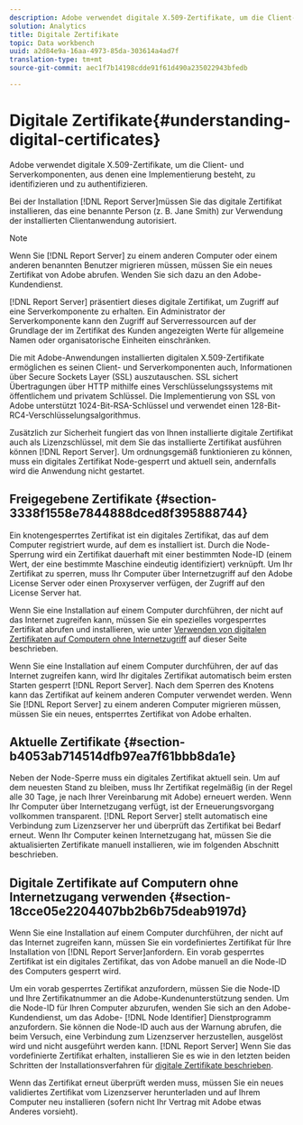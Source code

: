 ```yaml
---
description: Adobe verwendet digitale X.509-Zertifikate, um die Client- und Serverkomponenten, aus denen eine Implementierung besteht, zu identifizieren und zu authentifizieren.
solution: Analytics
title: Digitale Zertifikate
topic: Data workbench
uuid: a2d84e9a-16aa-4973-85da-303614a4ad7f
translation-type: tm+mt
source-git-commit: aec1f7b14198cdde91f61d490a235022943bfedb

---
```



# Digitale Zertifikate{#understanding-digital-certificates}

Adobe verwendet digitale X.509-Zertifikate, um die Client- und Serverkomponenten, aus denen eine Implementierung besteht, zu identifizieren und zu authentifizieren.

Bei der Installation [!DNL Report Server]müssen Sie das digitale Zertifikat installieren, das eine benannte Person (z. B. Jane Smith) zur Verwendung der installierten Clientanwendung autorisiert.

>[!NOTE]
>
>Wenn Sie [!DNL Report Server] zu einem anderen Computer oder einem anderen benannten Benutzer migrieren müssen, müssen Sie ein neues Zertifikat von Adobe abrufen. Wenden Sie sich dazu an den Adobe-Kundendienst.

[!DNL Report Server] präsentiert dieses digitale Zertifikat, um Zugriff auf eine Serverkomponente zu erhalten. Ein Administrator der Serverkomponente kann den Zugriff auf Serverressourcen auf der Grundlage der im Zertifikat des Kunden angezeigten Werte für allgemeine Namen oder organisatorische Einheiten einschränken.

Die mit Adobe-Anwendungen installierten digitalen X.509-Zertifikate ermöglichen es seinen Client- und Serverkomponenten auch, Informationen über Secure Sockets Layer (SSL) auszutauschen. SSL sichert Übertragungen über HTTP mithilfe eines Verschlüsselungssystems mit öffentlichem und privatem Schlüssel. Die Implementierung von SSL von Adobe unterstützt 1024-Bit-RSA-Schlüssel und verwendet einen 128-Bit-RC4-Verschlüsselungsalgorithmus.

Zusätzlich zur Sicherheit fungiert das von Ihnen installierte digitale Zertifikat auch als Lizenzschlüssel, mit dem Sie das installierte Zertifikat ausführen können [!DNL Report Server]. Um ordnungsgemäß funktionieren zu können, muss ein digitales Zertifikat Node-gesperrt und aktuell sein, andernfalls wird die Anwendung nicht gestartet.

## Freigegebene Zertifikate {#section-3338f1558e7844888dced8f395888744}

Ein knotengesperrtes Zertifikat ist ein digitales Zertifikat, das auf dem Computer registriert wurde, auf dem es installiert ist. Durch die Node-Sperrung wird ein Zertifikat dauerhaft mit einer bestimmten Node-ID (einem Wert, der eine bestimmte Maschine eindeutig identifiziert) verknüpft. Um Ihr Zertifikat zu sperren, muss Ihr Computer über Internetzugriff auf den Adobe License Server oder einen Proxyserver verfügen, der Zugriff auf den License Server hat.

Wenn Sie eine Installation auf einem Computer durchführen, der nicht auf das Internet zugreifen kann, müssen Sie ein spezielles vorgesperrtes Zertifikat abrufen und installieren, wie unter [Verwenden von digitalen Zertifikaten auf Computern ohne Internetzugriff](../../../../home/c-rpt-oview/c-inst-rpt/c-install-dig-cert/c-underst-dig-cert.md#section-18cce05e2204407bb2b6b75deab9197d) auf dieser Seite beschrieben.

Wenn Sie eine Installation auf einem Computer durchführen, der auf das Internet zugreifen kann, wird Ihr digitales Zertifikat automatisch beim ersten Starten gesperrt [!DNL Report Server]. Nach dem Sperren des Knotens kann das Zertifikat auf keinem anderen Computer verwendet werden. Wenn Sie [!DNL Report Server] zu einem anderen Computer migrieren müssen, müssen Sie ein neues, entsperrtes Zertifikat von Adobe erhalten.

## Aktuelle Zertifikate {#section-b4053ab714514dfb97ea7f61bbb8da1e}

Neben der Node-Sperre muss ein digitales Zertifikat aktuell sein. Um auf dem neuesten Stand zu bleiben, muss Ihr Zertifikat regelmäßig (in der Regel alle 30 Tage, je nach Ihrer Vereinbarung mit Adobe) erneuert werden. Wenn Ihr Computer über Internetzugang verfügt, ist der Erneuerungsvorgang vollkommen transparent. [!DNL Report Server] stellt automatisch eine Verbindung zum Lizenzserver her und überprüft das Zertifikat bei Bedarf erneut. Wenn Ihr Computer keinen Internetzugang hat, müssen Sie die aktualisierten Zertifikate manuell installieren, wie im folgenden Abschnitt beschrieben.

## Digitale Zertifikate auf Computern ohne Internetzugang verwenden {#section-18cce05e2204407bb2b6b75deab9197d}

Wenn Sie eine Installation auf einem Computer durchführen, der nicht auf das Internet zugreifen kann, müssen Sie ein vordefiniertes Zertifikat für Ihre Installation von [!DNL Report Server]anfordern. Ein vorab gesperrtes Zertifikat ist ein digitales Zertifikat, das von Adobe manuell an die Node-ID des Computers gesperrt wird.

Um ein vorab gesperrtes Zertifikat anzufordern, müssen Sie die Node-ID und Ihre Zertifikatnummer an die Adobe-Kundenunterstützung senden. Um die Node-ID für Ihren Computer abzurufen, wenden Sie sich an den Adobe-Kundendienst, um das Adobe- [!DNL Node Identifier] Dienstprogramm anzufordern. Sie können die Node-ID auch aus der Warnung abrufen, die beim Versuch, eine Verbindung zum Lizenzserver herzustellen, ausgelöst wird und nicht ausgeführt werden kann. [!DNL Report Server] Wenn Sie das vordefinierte Zertifikat erhalten, installieren Sie es wie in den letzten beiden Schritten der Installationsverfahren für [digitale Zertifikate beschrieben](../../../../home/c-rpt-oview/c-inst-rpt/c-install-dig-cert/t-dig-cert-install-proc.md#task-5c4bb352ff534b40adc46dd053874e5d).

Wenn das Zertifikat erneut überprüft werden muss, müssen Sie ein neues validiertes Zertifikat vom Lizenzserver herunterladen und auf Ihrem Computer neu installieren (sofern nicht Ihr Vertrag mit Adobe etwas Anderes vorsieht).
